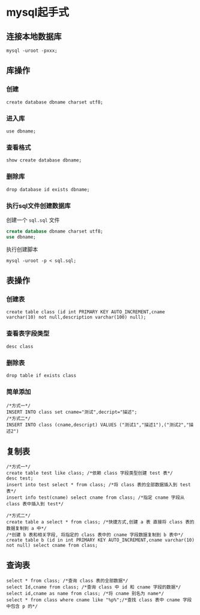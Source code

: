 # mysql起手式

## 连接本地数据库

```shell
mysql -uroot -pxxx;
```

## 库操作

### 创建

```shell
create database dbname charset utf8;
```

### 进入库

```shell
use dbname;
```

### 查看格式

```shell
show create database dbname;
```

### 删除库

```shell
drop database id exists dbname;
```

### 执行sql文件创建数据库

创建一个 `sql.sql` 文件

```sql
create database dbname charset utf8;
use dbname;
```

执行创建脚本

```shell
mysql -uroot -p < sql.sql;
```

## 表操作

### 创建表

```shell
create table class (id int PRIMARY KEY AUTO_INCREMENT,cname varchar(10) not null,description varchar(100) null);
```

### 查看表字段类型

```shell 
desc class
```

### 删除表

```shell
drop table if exists class
```

### 简单添加

```shall
/*方式一*/
INSERT INTO class set cname="测试",decript="描述";
/*方式二*/
INSERT INTO class (cname,descript) VALUES ("测试1","描述1"),("测试2","描述2")
```

## 复制表

```shell
/*方式一*/
create table test like class; /*依赖 class 字段类型创建 test 表*/
desc test;
insert into test select * from class; /*将 class 表的全部数据插入到 test 表*/
insert info test(cname) select cname from class; /*指定 cname 字段从 class 表中插入到 test*/

/*方式二*/
create table a select * from class; /*快捷方式,创建 a 表 直接将 class 表的数据复制到 a 中*/
/*创建 b 表和相关字段, 将指定的 class 表中的 cname 字段数据复制到 b 表中*/
create table b (id in int PRIMARY KEY AUTO_INCREMENT,cname varchar(10) not null) select cname from class;
```

## 查询表

```
select * from class; /*查询 class 表的全部数据*/
select Id,cname from class; /*查询 class 中 id 和 cname 字段的数据*/
select id,cname as name from class; /*将 cname 别名为 name*/
select * from class where cname like "%p%";/*查找 class 表中 cname 字段中包含 p 的*/
```

